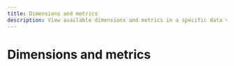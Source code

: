 ```yaml
---
title: Dimensions and metrics
description: View available dimensions and metrics in a specific data view.
---
```


# Dimensions and metrics

